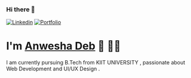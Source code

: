 ### Hi there 👋

[![Linkedin](https://img.shields.io/badge/-LinkedIn-orange?style=flat-square&logo=Linkedin&logoColor=black&link=linkedin.com/in/anwesha-deb-4585551a1)](www.linkedin.com/in/anwesha-deb-4585551a1)
[![Portfolio](https://img.shields.io/badge/-Portfolio-green)](https://Anwesha2000.github.io/)


# I'm [Anwesha Deb](https://Anwesha2000.github.io/) 👋 👨‍💻
I am currently pursuing B.Tech from KIIT UNIVERSITY , passionate about Web Development and UI/UX Design . 
